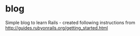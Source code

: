 blog
====

Simple blog to learn Rails - created following instructions from http://guides.rubyonrails.org/getting_started.html
